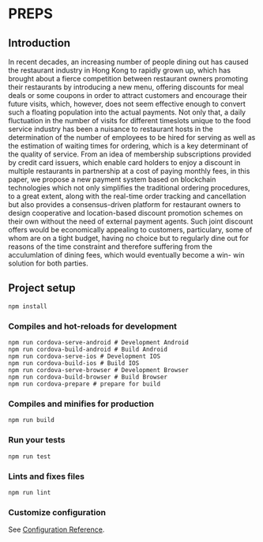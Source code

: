 # PREPS

## Introduction
In recent decades, an increasing number of people dining out has caused the restaurant industry in Hong Kong to rapidly grown up, which has brought about a fierce competition between restaurant owners promoting their restaurants by introducing a new menu, offering discounts for meal deals or some coupons in order to attract customers and encourage their future visits, which, however, does not seem effective enough to convert such a floating population into the actual payments.
Not only that, a daily fluctuation in the number of visits for different timeslots unique to the food service industry has been a nuisance to restaurant hosts in the determination of the number of employees to be hired for serving as well as the estimation of waiting times for ordering, which is a key determinant of the quality of service.
From an idea of membership subscriptions provided by credit card issuers, which enable card holders to enjoy a discount in multiple restaurants in partnership at a cost of paying monthly fees, in this paper, we propose a new payment system based on blockchain technologies which not only simplifies the traditional ordering procedures, to a great extent, along with the real-time order tracking and cancellation but also provides a consensus-driven platform for restaurant owners to design cooperative and location-based discount promotion schemes on their own without the need of external payment agents.
Such joint discount offers would be economically appealing to customers, particulary, some of whom are on a tight budget, having no choice but to regularly dine out for reasons of the time constraint and therefore suffering from the acculumlation of dining fees, which would eventually become a win- win solution for both parties.
## Project setup
```
npm install
```

### Compiles and hot-reloads for development
```
npm run cordova-serve-android # Development Android 
npm run cordova-build-android # Build Android 
npm run cordova-serve-ios # Development IOS 
npm run cordova-build-ios # Build IOS 
npm run cordova-serve-browser # Development Browser 
npm run cordova-build-browser # Build Browser 
npm run cordova-prepare # prepare for build 
```

### Compiles and minifies for production
```
npm run build
```

### Run your tests
```
npm run test
```

### Lints and fixes files
```
npm run lint
```

### Customize configuration
See [Configuration Reference](https://cli.vuejs.org/config/).
